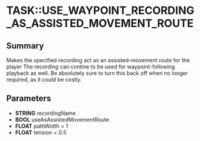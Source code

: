 # TASK::USE_WAYPOINT_RECORDING_AS_ASSISTED_MOVEMENT_ROUTE

## Summary
Makes the specified recording act as an assisted-movement route for the player
The recording can contine to be used for waypoint-following playback as well.
Be absolutely sure to turn this back off when no longer required, as it could be costly.

## Parameters
* **STRING** recordingName
* **BOOL** useAsAssistedMovementRoute
* **FLOAT** pathWidth = 1
* **FLOAT** tension = 0.5